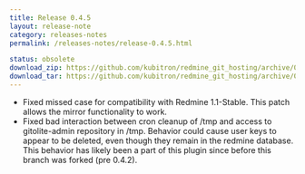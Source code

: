 ```yaml
---
title: Release 0.4.5
layout: release-note
category: releases-notes
permalink: /releases-notes/release-0.4.5.html

status: obsolete
download_zip: https://github.com/kubitron/redmine_git_hosting/archive/0.4.5x.zip
download_tar: https://github.com/kubitron/redmine_git_hosting/archive/0.4.5x.tar.gz
---
```


* Fixed missed case for compatibility with Redmine 1.1-Stable.  This patch allows the mirror functionality to work.
* Fixed bad interaction between cron cleanup of /tmp and access to gitolite-admin repository in /tmp.  Behavior could cause user keys to appear to be deleted, even though they remain in the redmine database.  This behavior has likely been a part of this plugin since before this branch was forked (pre 0.4.2).
